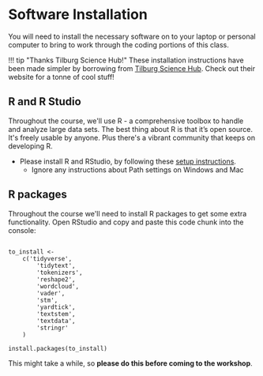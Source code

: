 # Software Installation

You will need to install the necessary software on to your laptop or personal computer to bring to work through the coding portions of this class.

!!! tip "Thanks Tilburg Science Hub!"
    These installation instructions have been made simpler by borrowing from [Tilburg Science Hub](https://tilburgsciencehub.com/).
    Check out their website for a tonne of cool stuff!

## R and R Studio

Throughout the course, we'll use R - a comprehensive toolbox to handle and analyze large data sets. 
The best thing about R is that it’s open source. 
It's freely usable by anyone. 
Plus there's a vibrant community that keeps on developing R. 

* Please install R and RStudio, by following these [setup instructions](http://tilburgsciencehub.com/get/r/).
  * Ignore any instructions about Path settings on Windows and Mac

<!-- Some OS specific extras: -->

<!---
* **Mac Users** 
    * Non M1 (older): Install the [Rtoolchain](https://github.com/rmacoslib/r-macos-rtools#installer-package-for-macos-r-toolchain-). This will automatically take care of several steps like installing Xcode, etc.  
    * M1 (newer): While the new M1 chips offer incredible performance, unfortunately they require several finicky steps to play nicely with
		some of the other tools that we might adopt. Please install Xcode by opening your Terminal and running `xcode-select --install`.
* **Windows Users**
    * Also install [Rtools](https://cran.r-project.org/bin/windows/Rtools/).

---> 

## R packages 

Throughout the course we'll need to install R packages to get some extra functionality.
Open RStudio and copy and paste this code chunk into the console:

```{r}

to_install <-
    c('tidyverse', 
        'tidytext',  
        'tokenizers', 
        'reshape2', 
        'wordcloud', 
        'vader',
        'stm',
        'yardtick',
        'textstem',
        'textdata',
        'stringr'
    )

install.packages(to_install)
```

This might take a while, so **please do this before coming to the workshop**.